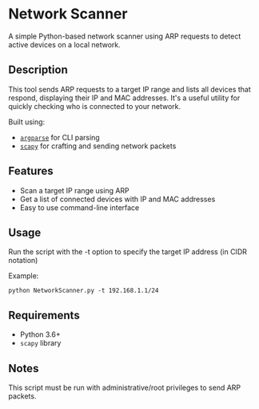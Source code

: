# Network Scanner

A simple Python-based network scanner using ARP requests to detect active devices on a local network.

##  Description

This tool sends ARP requests to a target IP range and lists all devices that respond, displaying their IP and MAC addresses. It's a useful utility for quickly checking who is connected to your network.

Built using:
- [`argparse`](https://docs.python.org/3/library/argparse.html) for CLI parsing
- [`scapy`](https://scapy.net/) for crafting and sending network packets

##  Features

- Scan a target IP range using ARP
- Get a list of connected devices with IP and MAC addresses
- Easy to use command-line interface

## Usage
Run the script with the -t option to specify the target IP address (in CIDR notation)

Example:

`python NetworkScanner.py -t 192.168.1.1/24`

## Requirements

- Python 3.6+
- `scapy` library

## Notes

This script must be run with administrative/root privileges to send ARP packets.
